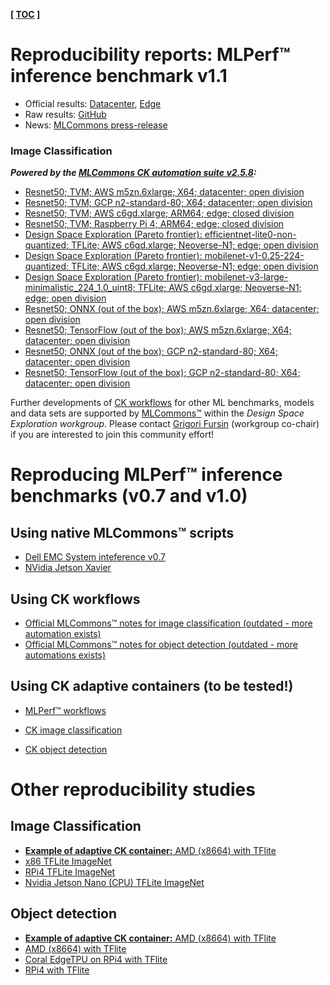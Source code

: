 **[ [TOC](../README.md) ]**

# Reproducibility reports: MLPerf&trade; inference benchmark v1.1

* Official results: [Datacenter](https://mlcommons.org/en/inference-datacenter-11), [Edge](https://mlcommons.org/en/inference-edge-11)
* Raw results: [GitHub](https://github.com/mlcommons/inference_results_v1.1)
* News: [MLCommons press-release](https://mlcommons.org/en/news/mlperf-inference-v11)

### Image Classification

***Powered by the [MLCommons CK automation suite v2.5.8](https://github.com/mlcommons/ck-mlops/tree/main/module/bench.mlperf.inference):***

* [Resnet50; TVM; AWS m5zn.6xlarge; X64; datacenter; open division](ck-94cc7bdd1f23cce3.md)
* [Resnet50; TVM; GCP n2-standard-80; X64; datacenter; open division](ck-c3d81b4b869e8e07.md)
* [Resnet50; TVM; AWS c6gd.xlarge; ARM64; edge; closed division](ck-1b165548d8adbe4d.md)
* [Resnet50; TVM; Raspberry Pi 4; ARM64; edge; closed division](ck-3c77b273b4c7d878.md)
* [Design Space Exploration (Pareto frontier): efficientnet-lite0-non-quantized; TFLite; AWS c6gd.xlarge; Neoverse-N1; edge; open division](ck-6582273dd3646e28.md)
* [Design Space Exploration (Pareto frontier): mobilenet-v1-0.25-224-quantized; TFLite; AWS c6gd.xlarge; Neoverse-N1; edge; open division](ck-ae88dc4516a7084e.md)
* [Design Space Exploration (Pareto frontier): mobilenet-v3-large-minimalistic_224_1.0_uint8; TFLite; AWS c6gd.xlarge; Neoverse-N1; edge; open division](ck-b14c70816eca59c6.md)
* [Resnet50; ONNX (out of the box); AWS m5zn.6xlarge; X64; datacenter; open division](ck-3e0ad4b09998375d.md)
* [Resnet50; TensorFlow (out of the box); AWS m5zn.6xlarge; X64; datacenter; open division](ck-a399f837b48b0d1b.md)
* [Resnet50; ONNX (out of the box); GCP n2-standard-80; X64; datacenter; open division](ck-4f1a470a8a034bc3.md)
* [Resnet50; TensorFlow (out of the box); GCP n2-standard-80; X64; datacenter; open division](ck-9fb65e57d8c61db4.md)


Further developments of [CK workflows](../README.md) for other ML benchmarks, models and data sets 
are supported by [MLCommons&trade;](https://mlcommons.org) within the *Design Space Exploration workgroup*. 
Please contact [Grigori Fursin](mailto:grigori@octoml.ai) (workgroup co-chair) 
if you are interested to join this community effort!


# Reproducing MLPerf&trade; inference benchmarks (v0.7 and v1.0)

## Using native MLCommons&trade; scripts

* [Dell EMC System inteference v0.7](https://infohub.delltechnologies.com/p/running-the-mlperf-inference-v0-7-benchmark-on-dell-emc-systems)
* [NVidia Jetson Xavier](reproduce/image-classification-nvidia-jetson-xavier-mlperf.md)

## Using CK workflows

* [Official MLCommons&trade; notes for image classification (outdated - more automation exists)](https://github.com/mlcommons/inference/tree/master/vision/classification_and_detection/optional_harness_ck/classification)
* [Official MLCommons&trade; notes for object detection (outdated - more automations exists)](https://github.com/mlcommons/inference/tree/master/vision/classification_and_detection/optional_harness_ck/detection)

## Using CK adaptive containers (to be tested!)

* [MLPerf&trade; workflows](https://cknowledge.io/?q=module_uoa%3A%22docker%22+AND+%22mlperf%22)

* [CK image classification](https://cknowledge.io/?q=module_uoa%3A%22docker%22+AND+%22image-classification%22)
* [CK object detection](https://cknowledge.io/?q=module_uoa%3A%22docker%22+AND+%22object-detection%22)


# Other reproducibility studies

## Image Classification

* [**Example of adaptive CK container:** AMD (x8664) with TFlite](ck-image-classification-x86-64-docker.md)
* [x86 TFLite ImageNet](ck-image-classification-x86-64-tflite.md)
* [RPi4 TFLite ImageNet](ck-image-classification-rpi4-tflite.md)
* [Nvidia Jetson Nano (CPU) TFLite ImageNet](ck-image-classification-jetson-nano-tflite.md)

## Object detection

* [**Example of adaptive CK container:** AMD (x8664) with TFlite](ck-object-detection-x86-64-docker.md)
* [AMD (x8664) with TFlite](ck-object-detection-x86-64.md)
* [Coral EdgeTPU on RPi4 with TFlite](ck-object-detection-rpi4-coral-tflite.md)
* [RPi4 with TFlite](ck-object-detection-rpi4-tflite.md)
